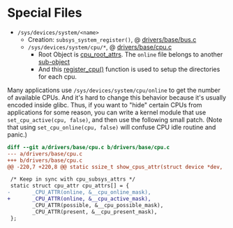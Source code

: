 # Special Files

- `/sys/devices/system/<name>`
    - Creation: `subsys_system_register()`, @ [drivers/base/bus.c](https://github.com/torvalds/linux/blob/0ecfebd2b52404ae0c54a878c872bb93363ada36/drivers/base/bus.c#L1180)
    - `/sys/devices/system/cpu/*`, @ [drivers/base/cpu.c](https://github.com/torvalds/linux/blob/0ecfebd2b52404ae0c54a878c872bb93363ada36/drivers/base/cpu.c)
        - Root Object is [cpu_root_attrs](https://github.com/torvalds/linux/blob/0ecfebd2b52404ae0c54a878c872bb93363ada36/drivers/base/cpu.c#L467). The `online` file belongs to another [sub-object](https://github.com/torvalds/linux/blob/0ecfebd2b52404ae0c54a878c872bb93363ada36/drivers/base/cpu.c#L222)
        - And this [register_cpu()](https://github.com/torvalds/linux/blob/0ecfebd2b52404ae0c54a878c872bb93363ada36/drivers/base/cpu.c#L366) function is used to setup the directories for each cpu.

Many applications use `/sys/devices/system/cpu/online` to get the number of available CPUs.
And it's hard to change this behavior because it's usually encoded inside glibc.
Thus, if you want to "hide" certain CPUs from applications for some reason,
you can write a kernel module that use `set_cpu_active(cpu, false)`,
and then use the following small patch. (Note that using `set_cpu_online(cpu, false)`
will confuse CPU idle routine and panic.)
```diff
diff --git a/drivers/base/cpu.c b/drivers/base/cpu.c
--- a/drivers/base/cpu.c
+++ b/drivers/base/cpu.c
@@ -220,7 +220,8 @@ static ssize_t show_cpus_attr(struct device *dev,

 /* Keep in sync with cpu_subsys_attrs */
 static struct cpu_attr cpu_attrs[] = {
-       _CPU_ATTR(online, &__cpu_online_mask),
+       _CPU_ATTR(online, &__cpu_active_mask),
        _CPU_ATTR(possible, &__cpu_possible_mask),
        _CPU_ATTR(present, &__cpu_present_mask),
 };
```
